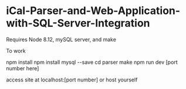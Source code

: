 # iCal-Parser-and-Web-Application-with-SQL-Server-Integration
Requires Node 8.12, mySQL server, and make

To work

npm install
npm install mysql --save
cd parser
  make
npm run dev [port number here]

access site at localhost:[port number]
or host yourself
